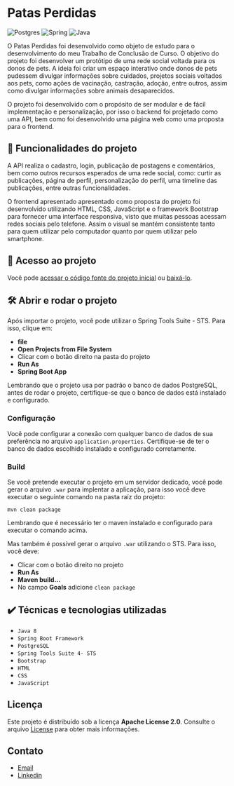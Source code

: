 
<h1>Patas Perdidas</h1> 

![Postgres](https://img.shields.io/badge/postgres-%23316192.svg?style=for-the-badge&logo=postgresql&logoColor=white)
![Spring](https://img.shields.io/badge/spring-%236DB33F.svg?style=for-the-badge&logo=spring&logoColor=white)
![Java](https://img.shields.io/badge/java-%23ED8B00.svg?style=for-the-badge&logo=openjdk&logoColor=white)

O Patas Perdidas foi desenvolvido como objeto de estudo para o desenvolvimento do meu Trabalho de Conclusão de Curso. O objetivo do projeto foi desenvolver um protótipo de uma rede social voltada para os donos de pets. A ideia foi criar um espaço interativo onde donos de pets pudessem divulgar informações sobre cuidados, projetos sociais voltados aos pets, como ações de vacinação, castração, adoção, entre outros, assim como divulgar informações sobre animais desaparecidos.

O projeto foi desenvolvido com o propósito de ser modular e de fácil implementação e personalização, por isso o backend foi projetado como uma API, bem como foi desenvolvido uma página web como uma proposta para o frontend. 

## 🔨 Funcionalidades do projeto
A API realiza o cadastro, login, publicação de postagens e comentários, bem como outros recursos esperados de uma rede social, como: curtir as publicações, página de perfil, personalização do perfil, uma timeline das publicações, entre outras funcionalidades.

O frontend apresentado apresentado como proposta do projeto foi desenvolvido utilizando HTML, CSS, JavaScript e o framework Bootstrap para fornecer uma interface responsiva, visto que muitas pessoas acessam redes sociais pelo telefone. Assim o visual se mantém consistente tanto para quem utilizar pelo computador quanto por quem utilizar pelo smartphone.

## 📁 Acesso ao projeto

Você pode [acessar o código fonte do projeto inicial](https://github.com/Vins-bzrra/PatasPerdidas) ou [baixá-lo](https://github.com/vins-bzrra/PatasPerdidas/archive/refs/heads/main.zip).

## 🛠️ Abrir e rodar o projeto

Após importar o projeto, você pode utilizar o Spring Tools Suite - STS. Para isso, clique em:

- **file**
- **Open Projects from File System**
- Clicar com o botão direito na pasta do projeto
- **Run As**
- **Spring Boot App**

Lembrando que o projeto usa por padrão o banco de dados PostgreSQL, antes de rodar o projeto, certifique-se que o banco de dados está instalado e configurado.

 ### Configuração

 Você pode configurar a conexão com qualquer banco de dados de sua preferência no arquivo `application.properties`. 
 Certifique-se de ter o banco de dados escolhido instalado e configurado corretamente.

 ### Build

 Se você pretende executar o projeto em um servidor dedicado, você pode gerar o arquivo `.war` para implentar a aplicação, para isso você deve executar o seguinte comando na pasta raíz do projeto:

 ```shell
 mvn clean package
 ```

 Lembrando que é necessário ter o maven instalado e configurado para executar o comando acima.
 
 Mas também é possível gerar o arquivo `.war` utilizando o STS. Para isso, você deve:
 - Clicar com o botão direito no projeto
 - **Run As**
 - **Maven build...**
 - No campo **Goals** adicione `clean package`

## ✔️ Técnicas e tecnologias utilizadas

- ``Java 8``
- ``Spring Boot Framework``
- ``PostgreSQL``
- ``Spring Tools Suite 4- STS``
- ``Bootstrap``
- ``HTML``
- ``CSS``
- ``JavaScript``

## Licença

Este projeto é distribuído sob a licença **Apache License 2.0**. Consulte o arquivo [License](LICENSE.md) para obter mais informações.

## Contato

- [Email](vbzrra12@gmail.com)
- [Linkedin](www.linkedin.com/in/vinícius-da-silva-bezerra-a8596617b)
